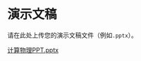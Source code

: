 # 演示文稿

请在此处上传您的演示文稿文件（例如`.pptx`）。

[计算物理PPT.pptx](https://github.com/user-attachments/files/20898305/PPT.pptx)
